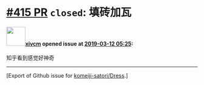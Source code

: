 # [\#415 PR](https://github.com/komeiji-satori/Dress/pull/415) `closed`: 填砖加瓦

#### <img src="https://avatars.githubusercontent.com/u/28722351?u=20ee4b3ce3ce2ce0160a9027ce188fda90d2e6e6&v=4" width="50">[xivcm](https://github.com/xivcm) opened issue at [2019-03-12 05:25](https://github.com/komeiji-satori/Dress/pull/415):

知乎看到感觉好神奇




-------------------------------------------------------------------------------



[Export of Github issue for [komeiji-satori/Dress](https://github.com/komeiji-satori/Dress).]
